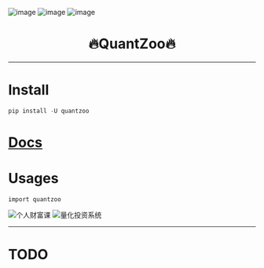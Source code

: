 

![image](https://img.shields.io/pypi/v/quantzoo.svg) ![image](https://img.shields.io/travis/Jie-Yuan/quantzoo.svg) ![image](https://readthedocs.org/projects/quantzoo/badge/?version=latest)



<h1 align = "center">🔥QuantZoo🔥</h1>

---
# Install
```python
pip install -U quantzoo
```

# [Docs](https://jie-yuan.github.io/quantzoo/)

# Usages
```
import quantzoo
```
![个人财富课](https://tva1.sinaimg.cn/large/e6c9d24egy1h1dum2e0xij20ef0ctdgw.jpg)
![量化投资系统](https://tva1.sinaimg.cn/large/e6c9d24egy1h1dunn77maj20e30aoaa8.jpg)


---
# TODO
